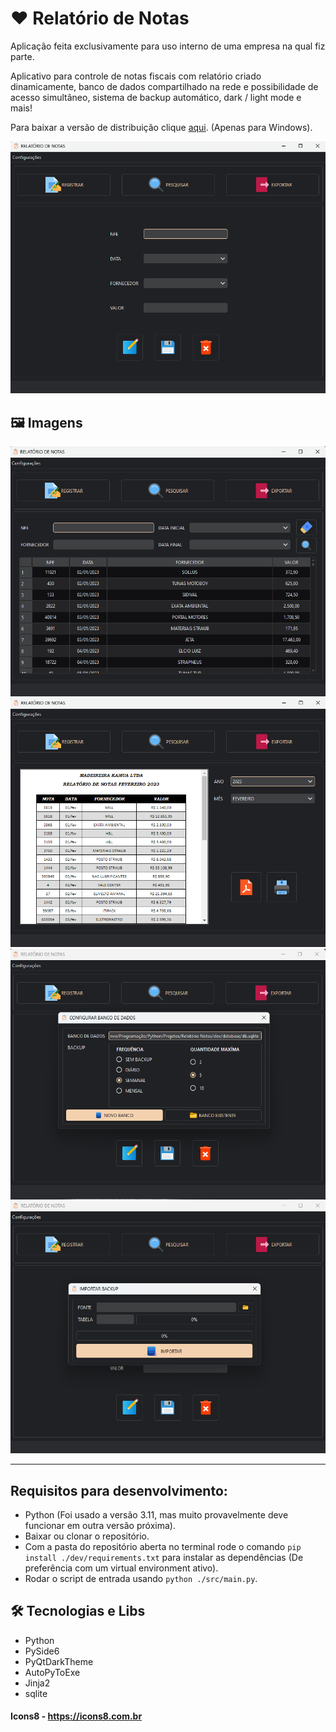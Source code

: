 # ❤️ Relatório de Notas

Aplicação feita exclusivamente para uso interno de uma empresa na qual fiz parte.

Aplicativo para controle de notas fiscais com relatório criado dinamicamente, banco de dados compartilhado na rede e 
possibilidade de acesso simultâneo, sistema de backup automático, dark / light mode e mais!

Para baixar a versão de distribuição clique
[aqui](https://github.com/Paulo1402/Relatorio-de-Notas/releases/download/v1.0.0/installer.exe). (Apenas para Windows).

![preview](.github/preview_home.png)

## 🖼️ Imagens

![preview](.github/preview_search.png)
![preview](.github/preview_export.png)
![preview](.github/preview_config.png)
![preview](.github/preview_import.png)

---

## Requisitos para desenvolvimento:

- Python (Foi usado a versão 3.11, mas muito provavelmente deve funcionar em outra versão próxima).
- Baixar ou clonar o repositório.
- Com a pasta do repositório aberta no terminal rode o comando `pip install ./dev/requirements.txt` para instalar as
  dependências (De preferência com um virtual environment ativo).
- Rodar o script de entrada usando `python ./src/main.py`.

## 🛠 Tecnologias e Libs

- Python
- PySide6
- PyQtDarkTheme
- AutoPyToExe
- Jinja2
- sqlite

#### Icons8 - https://icons8.com.br

